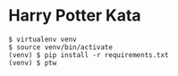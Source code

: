 # Harry Potter Kata

```
$ virtualenv venv
$ source venv/bin/activate
(venv) $ pip install -r requirements.txt
(venv) $ ptw
```
